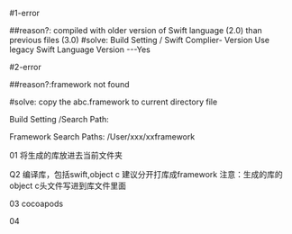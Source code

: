 

#1-error

##reason?: compiled with older version of Swift language (2.0) than previous files (3.0) 
#solve: Build Setting / Swift Complier- Version
Use legacy Swift Language Version ---Yes


#2-error

##reason?:framework not found

#solve:
copy the abc.framework to current directory file

Build Setting /Search Path:

Framework Search Paths: /User/xxx/xxframework

01 将生成的库放进去当前文件夹

Q2 编译库，包括swift,object c 建议分开打库成framework
 注意：生成的库的object c头文件写进到库文件里面

03 cocoapods

04 
